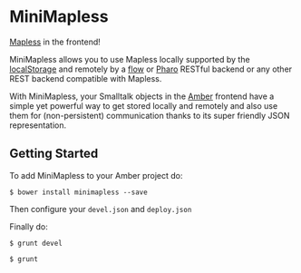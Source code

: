 # MiniMapless

[Mapless](http://sebastianconcept.github.io/Mapless/) in the frontend!

MiniMapless allows you to use Mapless locally supported by the [localStorage](https://developer.mozilla.org/en-US/docs/DOM/Storage) and remotely by a [flow](github.com/flow-stack/flow) or [Pharo](http://pharo.org/) RESTful backend or any other REST backend compatible with Mapless. 

With MiniMapless, your Smalltalk objects in the [Amber](http://amber-lang.net/) frontend have a simple yet powerful way to get stored locally and remotely and also use them for (non-persistent) communication thanks to its super friendly JSON representation.

## Getting Started

To add MiniMapless to your Amber project do:

`$ bower install minimapless --save`

Then configure your `devel.json` and `deploy.json`

Finally do:

`$ grunt devel` 

`$ grunt`

